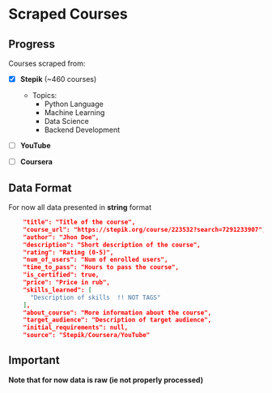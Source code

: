 # Scraped Courses


## Progress

Courses scraped from:

- [x] **Stepik** (~460 courses)
  - Topics:
    - Python Language
    - Machine Learning
    - Data Science
    - Backend Development

- [ ] **YouTube**

- [ ] **Coursera**


## Data Format

For now all data presented in **string** format

```json
    "title": "Title of the course",
    "course_url": "https://stepik.org/course/223532?search=7291233907",
    "author": "Jhon Doe",
    "description": "Short description of the course",
    "rating": "Rating (0-5)",
    "num_of_users": "Num of enrolled users",
    "time_to_pass": "Hours to pass the course",
    "is_certified": true,
    "price": "Price in rub",
    "skills_learned": [
      "Description of skills  !! NOT TAGS"
    ],
    "about_course": "More information about the course",
    "target_audience": "Description of target audience",
    "initial_requirements": null,
    "source": "Stepik/Coursera/YouTube"
```

## Important

**Note that for now data is raw (ie not properly processed)**
